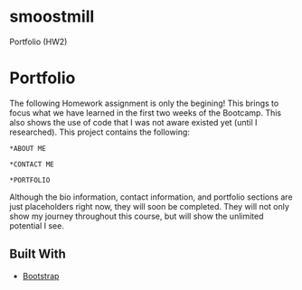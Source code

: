 # smoostmill
Portfolio (HW2)

# Portfolio

The following Homework assignment is only the begining!  This brings to focus what we have learned in the first two weeks of the Bootcamp.  This also shows the use of code that I was not aware existed yet (until I researched).  This project contains the following:

    *ABOUT ME 
    
    *CONTACT ME
    
    *PORTFOLIO

Although the bio information, contact information, and portfolio sections are just placeholders right now, they will soon be completed.  They will not only show my journey throughout this course, but will show the unlimited potential I see.

## Built With

* [Bootstrap](http://https://getbootstrap.com/)
